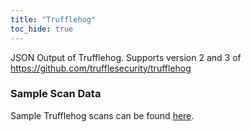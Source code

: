 ```yaml
---
title: "Trufflehog"
toc_hide: true
---
```

JSON Output of Trufflehog. Supports version 2 and 3 of https://github.com/trufflesecurity/trufflehog

### Sample Scan Data
Sample Trufflehog scans can be found [here](https://github.com/DefectDojo/django-DefectDojo/tree/master/unittests/scans/trufflehog).